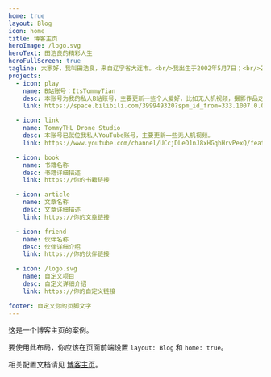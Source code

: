 ```yaml
---
home: true
layout: Blog
icon: home
title: 博客主页
heroImage: /logo.svg
heroText: 田浩良的精彩人生
heroFullScreen: true
tagline: 大家好，我叫田浩良，来自辽宁省大连市。<br/>我出生于2002年5月7日；<br/>2008年-2014年在大连市西岗区五四路小学上1-6年级；<br/>2014年-2017年在大连市第三十四中学上7-9年级；<br/>2017年-2021年在大连美国国际学校上9-12年级。<br/>目前就读于美国纽约大学综合媒体设计专业，正在向着更好的自己不断向前！
projects:
  - icon: play
    name: B站账号：ItsTommyTian
    desc: 本账号为我的私人B站账号，主要更新一些个人爱好，比如无人机视频，摄影作品之类，以及一些科技类文章（发表对刚上市的新产品的分析和感想）。
    link: https://space.bilibili.com/399949320?spm_id_from=333.1007.0.0

  - icon: link
    name: TommyTHL Drone Studio
    desc: 本账号已就位我私人YouTube账号，主要更新一些无人机视频。
    link: https://www.youtube.com/channel/UCcjDLeD1nJ8xHGqhHrvPexQ/featured

  - icon: book
    name: 书籍名称
    desc: 书籍详细描述
    link: https://你的书籍链接

  - icon: article
    name: 文章名称
    desc: 文章详细描述
    link: https://你的文章链接

  - icon: friend
    name: 伙伴名称
    desc: 伙伴详细介绍
    link: https://你的伙伴链接

  - icon: /logo.svg
    name: 自定义项目
    desc: 自定义详细介绍
    link: https://你的自定义链接

footer: 自定义你的页脚文字
---
```


这是一个博客主页的案例。

要使用此布局，你应该在页面前端设置 `layout: Blog` 和 `home: true`。

相关配置文档请见 [博客主页](https://vuepress-theme-hope.github.io/v2/zh/guide/blog/home/)。
